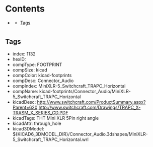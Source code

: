 



Contents
========

* [](#)
	* [Tags](#tags)

# 

## Tags

- index: 1132
- hexID: 
- oompType: FOOTPRINT
- oompSize: kicad
- oompColor: kicad-footprints
- oompDesc: Connector_Audio
- oompIndex: MiniXLR-5_Switchcraft_TRAPC_Horizontal
- oompName: kicad-footprints/Connector_Audio/MiniXLR-5_Switchcraft_TRAPC_Horizontal
- kicadDesc: http://www.switchcraft.com/ProductSummary.aspx?Parent=620 http://www.switchcraft.com/Drawings/TRAPC_X-TRASM_X_SERIES_CD.PDF
- kicadTags: THT Mini XLR 5Pin right angle
- kicadAttr: through_hole
- kicad3DModel: ${KICAD6_3DMODEL_DIR}/Connector_Audio.3dshapes/MiniXLR-5_Switchcraft_TRAPC_Horizontal.wrl
